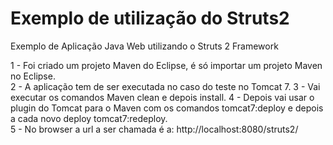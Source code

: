 ﻿# Exemplo de utilização do Struts2

Exemplo de Aplicação Java Web utilizando o Struts 2 Framework

1 - Foi criado um projeto Maven do Eclipse, é só importar um projeto Maven no Eclipse.  
2 - A aplicação tem de ser executada no caso do teste no Tomcat 7.
3 - Vai executar os comandos Maven clean e depois install.
4 - Depois vai usar o plugin do Tomcat para o Maven com os comandos 
tomcat7:deploy e depois a cada novo deploy tomcat7:redeploy.    
5 - No browser a url a ser chamada é a: http://localhost:8080/struts2/